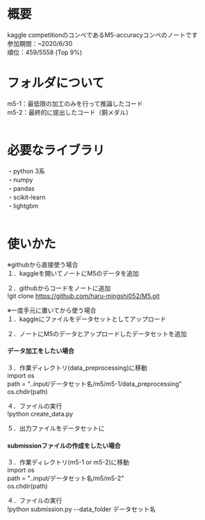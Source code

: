 # 概要
kaggle competitionのコンペであるM5-accuracyコンペのノートです  
参加期間：~2020/6/30  
順位：459/5558 (Top 9%)
</br>  

# フォルダについて  
m5-1：最低限の加工のみを行って推論したコード  
m5-2：最終的に提出したコード（銅メダル）  
</br>  

# 必要なライブラリ  
・python 3系  
・numpy  
・pandas  
・scikit-learn  
・lightgbm  
</br>  

# 使いかた
※githubから直接使う場合  
１．kaggleを開いてノートにM5のデータを追加  

２．githubからコードをノートに追加  
!git clone https://github.com/haru-mingshi052/M5.git 

※一度手元に置いてから使う場合  
１．kaggleにファイルをデータセットとしてアップロード  

２．ノートにM5のデータとアップロードしたデータセットを追加
  
#### データ加工をしたい場合  
３．作業ディレクトリ(data_preprocessing)に移動  
import os  
path = "..input/データセット名/m5/m5-1/data_preprocessing"  
os.chdir(path)

４．ファイルの実行  
!python create_data.py  

５．出力ファイルをデータセットに
  
#### submissionファイルの作成をしたい場合  
３．作業ディレクトリ(m5-1 or m5-2)に移動  
import os  
path = "..input/データセット名/m5/m5-2"  
os.chdir(path)

４．ファイルの実行  
!python submission.py --data_folder データセット名